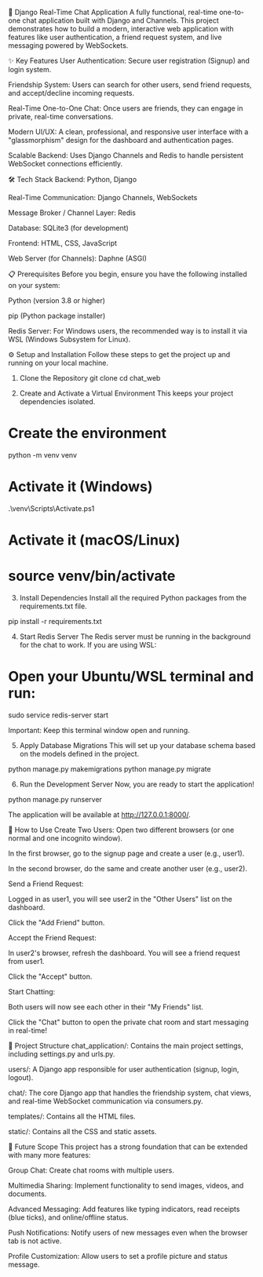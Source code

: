 🚀 Django Real-Time Chat Application
A fully functional, real-time one-to-one chat application built with Django and Channels. This project demonstrates how to build a modern, interactive web application with features like user authentication, a friend request system, and live messaging powered by WebSockets.

✨ Key Features
User Authentication: Secure user registration (Signup) and login system.

Friendship System: Users can search for other users, send friend requests, and accept/decline incoming requests.

Real-Time One-to-One Chat: Once users are friends, they can engage in private, real-time conversations.

Modern UI/UX: A clean, professional, and responsive user interface with a "glassmorphism" design for the dashboard and authentication pages.

Scalable Backend: Uses Django Channels and Redis to handle persistent WebSocket connections efficiently.

🛠️ Tech Stack
Backend: Python, Django

Real-Time Communication: Django Channels, WebSockets

Message Broker / Channel Layer: Redis

Database: SQLite3 (for development)

Frontend: HTML, CSS, JavaScript

Web Server (for Channels): Daphne (ASGI)

📋 Prerequisites
Before you begin, ensure you have the following installed on your system:

Python (version 3.8 or higher)

pip (Python package installer)

Redis Server: For Windows users, the recommended way is to install it via WSL (Windows Subsystem for Linux).

⚙️ Setup and Installation
Follow these steps to get the project up and running on your local machine.

1. Clone the Repository
git clone <your-repository-url>
cd chat_web

2. Create and Activate a Virtual Environment
This keeps your project dependencies isolated.

# Create the environment
python -m venv venv

# Activate it (Windows)
.\venv\Scripts\Activate.ps1

# Activate it (macOS/Linux)
# source venv/bin/activate

3. Install Dependencies
Install all the required Python packages from the requirements.txt file.

pip install -r requirements.txt

4. Start Redis Server
The Redis server must be running in the background for the chat to work. If you are using WSL:

# Open your Ubuntu/WSL terminal and run:
sudo service redis-server start

Important: Keep this terminal window open and running.

5. Apply Database Migrations
This will set up your database schema based on the models defined in the project.

python manage.py makemigrations
python manage.py migrate

6. Run the Development Server
Now, you are ready to start the application!

python manage.py runserver

The application will be available at http://127.0.0.1:8000/.

🚀 How to Use
Create Two Users: Open two different browsers (or one normal and one incognito window).

In the first browser, go to the signup page and create a user (e.g., user1).

In the second browser, do the same and create another user (e.g., user2).

Send a Friend Request:

Logged in as user1, you will see user2 in the "Other Users" list on the dashboard.

Click the "Add Friend" button.

Accept the Friend Request:

In user2's browser, refresh the dashboard. You will see a friend request from user1.

Click the "Accept" button.

Start Chatting:

Both users will now see each other in their "My Friends" list.

Click the "Chat" button to open the private chat room and start messaging in real-time!

📂 Project Structure
chat_application/: Contains the main project settings, including settings.py and urls.py.

users/: A Django app responsible for user authentication (signup, login, logout).

chat/: The core Django app that handles the friendship system, chat views, and real-time WebSocket communication via consumers.py.

templates/: Contains all the HTML files.

static/: Contains all the CSS and static assets.

🔮 Future Scope
This project has a strong foundation that can be extended with many more features:

Group Chat: Create chat rooms with multiple users.

Multimedia Sharing: Implement functionality to send images, videos, and documents.

Advanced Messaging: Add features like typing indicators, read receipts (blue ticks), and online/offline status.

Push Notifications: Notify users of new messages even when the browser tab is not active.

Profile Customization: Allow users to set a profile picture and status message.
